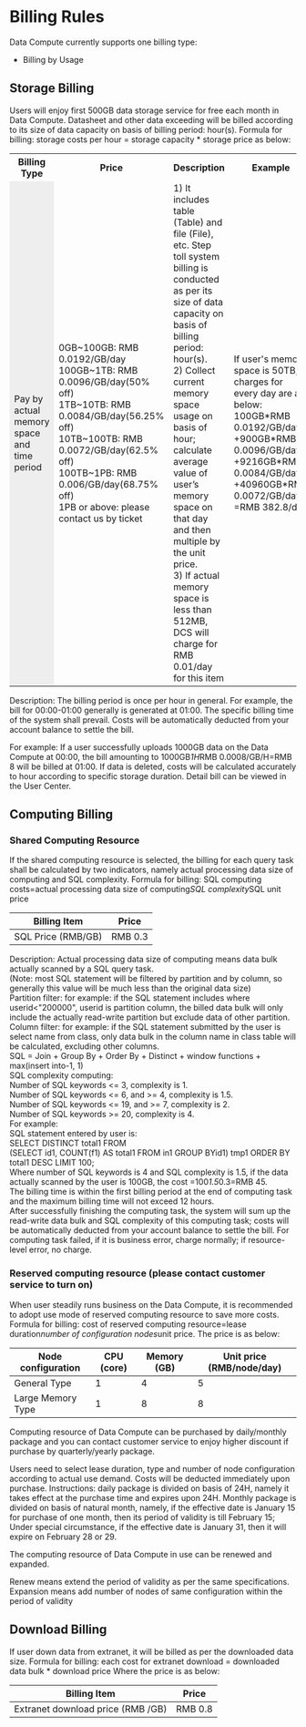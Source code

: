 # Billing Rules

Data Compute currently supports one billing type:
 * Billing by Usage

## Storage Billing

Users will enjoy first 500GB data storage service for free each month in Data Compute. Datasheet and other data exceeding will be billed according to its size of data capacity on basis of billing period: hour(s).
Formula for billing: storage costs per hour = storage capacity * storage price as below:

<table>
  <tr>
    <th width=10%>Billing Type</th>
    <th width=35%>Price</th>
    <th width="30%">Description</th>
    <th width="25%">Example</th>
  </tr>
  <tr>
    <td bgcolor=#eeeeee> Pay by actual memory space and time period </td>
    <td> 0GB~100GB: RMB 0.0192/GB/day</br>
100GB~1TB: RMB 0.0096/GB/day(50% off)</br>
1TB~10TB: RMB 0.0084/GB/day(56.25% off)</br>
10TB~100TB: RMB 0.0072/GB/day(62.5% off)</br>
100TB~1PB: RMB 0.006/GB/day(68.75% off)</br>
1PB or above: please contact us by ticket  </td>
    <td> 1) It includes table (Table) and file (File), etc. Step toll system billing is conducted as per its size of data capacity on basis of billing period: hour(s). </br>
2) Collect current memory space usage on basis of hour; calculate average value of user’s memory space on that day and then multiple by the unit price. </br>
3) If actual memory space is less than 512MB, DCS will charge for RMB 0.01/day for this item</td>
    <td>If user's memory space is 50TB, charges for every day are as below:
  100GB*RMB 0.0192/GB/day
  +900GB*RMB 0.0096/GB/day
  +9216GB*RMB 0.0084/GB/day
  +40960GB*RMB 0.0072/GB/day
  =RMB 382.8/day</td>
  </tr>
</table>



Description:
The billing period is once per hour in general. For example, the bill for 00:00-01:00 generally is generated at 01:00.
The specific billing time of the system shall prevail. Costs will be automatically deducted from your account balance to settle the bill.

For example:
If a user successfully uploads 1000GB data on the Data Compute at 00:00, the bill amounting to 1000GB*1H*RMB 0.0008/GB/H=RMB 8 will be billed at 01:00.
If data is deleted, costs will be calculated accurately to hour according to specific storage duration. Detail bill can be viewed in the User Center.


## Computing Billing

### Shared Computing Resource

   If the shared computing resource is selected, the billing for each query task shall be calculated by two indicators, namely actual processing data size of computing and SQL complexity. Formula for billing: SQL computing costs=actual processing data size of computing*SQL complexity*SQL unit price

| Billing Item | Price | 
| ------ | ------ | 
| SQL Price (RMB/GB) | RMB 0.3 | 

Description:
Actual processing data size of computing means data bulk actually scanned by a SQL query task. </br>
(Note: most SQL statement will be filtered by partition and by column, so generally this value will be much less than the original data size)</br>
Partition filter: for example: if the SQL statement includes where userid<"200000", userid is partition column, the billed data bulk will only include the actually read-write partition but exclude data of other partition. </br>
Column filter: for example: if the SQL statement submitted by the user is select name from class, only data bulk in the column name in class table will be calculated, excluding other columns. </br>
SQL = Join + Group By + Order By + Distinct + window functions + max(insert into-1, 1)</br>
SQL complexity computing: </br>
      Number of SQL keywords <= 3, complexity is 1. </br>
      Number of SQL keywords <= 6, and >= 4, complexity is 1.5. </br>
      Number of SQL keywords <= 19, and >= 7, complexity is 2. </br>
      Number of SQL keywords >= 20, complexity is 4. </br>
For example: </br>
SQL statement entered by user is:</br>
SELECT DISTINCT total1 FROM</br>
(SELECT id1, COUNT(f1) AS total1 FROM in1 GROUP BYid1) tmp1 ORDER BY total1 DESC LIMIT 100;</br>
Where number of SQL keywords is 4 and SQL complexity is 1.5, if the data actually scanned by the user is 100GB, the cost =100*1.5*0.3=RMB 45.</br>
The billing time is within the first billing period at the end of computing task and the maximum billing time will not exceed 12 hours.</br>
After successfully finishing the computing task, the system will sum up the read-write data bulk and SQL complexity of this computing task; costs will be automatically deducted from your account balance to settle the bill. For computing task failed, if it is business error, charge normally; if resource-level error, no charge.

### Reserved computing resource (please contact customer service to turn on)

When user steadily runs business on the Data Compute, it is recommended to adopt use mode of reserved computing resource to save more costs.
Formula for billing: cost of reserved computing resource=lease duration*number of configuration nodes*unit price. The price is as below:

| Node configuration | CPU (core) |  Memory (GB) | Unit price (RMB/node/day) |  
| ------ | ------ | ------ | ------ | 
| General Type | 1 | 4 | 5 |
| Large Memory Type | 1 | 8 | 8 |

Computing resource of Data Compute can be purchased by daily/monthly package and you can contact customer service to enjoy higher discount if purchase by quarterly/yearly package.

Users need to select lease duration, type and number of node configuration according to actual use demand. Costs will be deducted immediately upon purchase.
Instructions: daily package is divided on basis of 24H, namely it takes effect at the purchase time and expires upon 24H.
Monthly package is divided on basis of natural month, namely, if the effective date is January 15 for purchase of one month, then its period of validity is till February 15;
          Under special circumstance, if the effective date is January 31, then it will expire on February 28 or 29.

The computing resource of Data Compute in use can be renewed and expanded.

Renew means extend the period of validity as per the same specifications. Expansion means add number of nodes of same configuration within the period of validity

## Download Billing

If user down data from extranet, it will be billed as per the downloaded data size.
Formula for billing: each cost for extranet download = downloaded data bulk * download price
Where the price is as below:

| Billing Item | Price | 
| ------ | ------ | 
| Extranet download price (RMB /GB) | RMB 0.8 | 

